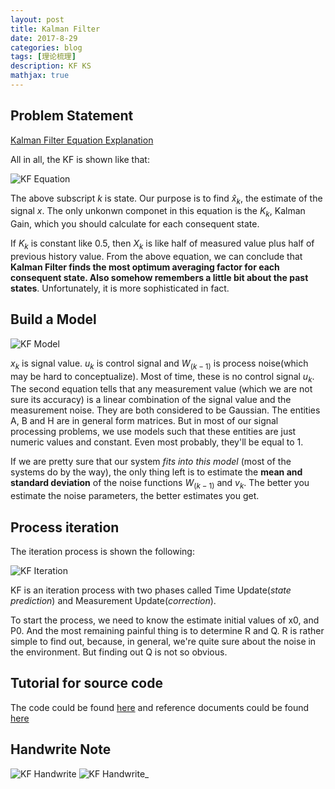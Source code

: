 ```yaml
---
layout: post
title: Kalman Filter
date: 2017-8-29
categories: blog
tags: [理论梳理]
description: KF KS
mathjax: true
---
```


## Problem Statement

[Kalman Filter Equation Explanation](http://bilgin.esme.org/BitsAndBytes/KalmanFilterforDummies)

All in all, the KF is shown like that:

![KF Equation](https://github.com/bryanibit/bryanibit.github.io/raw/master/img/doc/insight_formula.gif)

The above subscript *k* is state. Our purpose is to find $\hat{x}_k$, the estimate of the signal *x*. The only unkonwn componet in this equation is the $K_k$, Kalman Gain, which you should calculate for each consequent state.

If $K_k$ is constant like 0.5, then $X_k$ is like half of measured value plus half of previous history value. From the above equation, we can conclude that **Kalman Filter finds the most optimum averaging factor for each consequent state. Also somehow remembers a little bit about the past states**. Unfortunately, it is more sophisticated in fact.


## Build a Model

![KF Model](https://github.com/bryanibit/bryanibit.github.io/raw/master/img/doc/model_equation.gif)

$x_k$ is signal value. $u_k$ is control signal and $W_(k-1)$ is process noise(which may be hard to conceptualize). Most of time, these is no control signal $u_k$. The second equation tells that any measurement value (which we are not sure its accuracy) is a linear combination of the signal value and the measurement noise. They are both considered to be Gaussian. The entities A, B and H are in general form matrices. But in most of our signal processing problems, we use models such that these entities are just numeric values and constant. Even most probably, they'll be equal to 1.

If we are pretty sure that our system *fits into this model* (most of the systems do by the way), the only thing left is to estimate the **mean and standard deviation** of the noise functions $W_(k-1)$ and $v_k$. The better you estimate the noise parameters, the better estimates you get.

## Process iteration
The iteration process is shown the following:

![KF Iteration](https://github.com/bryanibit/bryanibit.github.io/raw/master/img/doc/iteration_steps.gif)

KF is an iteration process with two phases called Time Update(*state prediction*) and Measurement Update(*correction*).

To start the process, we need to know the estimate initial values of x0, and P0. And the most remaining painful thing is to determine R and Q. R is rather simple to find out, because, in general, we're quite sure about the noise in the environment. But finding out Q is not so obvious.

## Tutorial for source code

The code could be found [here](https://github.com/hmartiro/kalman-cpp) and reference documents could be found [here](http://www.cs.unc.edu/~welch/media/pdf/kalman_intro.pdf)

## Handwrite Note

![KF Handwrite](https://github.com/bryanibit/bryanibit.github.io/raw/master/img/doc/kalman_handwrite1.jpg)
![KF Handwrite_](https://github.com/bryanibit/bryanibit.github.io/raw/master/img/doc/kalman_handwrite2.jpg)
